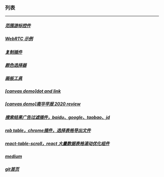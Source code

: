 ### 列表
***
##### [范围游标控件](https://17x.github.io/range-comp/)
##### [WebRTC 示例](https://github.com/17x/webrtc-demo)
##### [复制插件](https://17x.github.io/z-copy/)
##### [颜色选择器](https://17x.github.io/color-picker/)
##### [画板工具](https://github.com/17x/paint-board)
##### [[canvas demo]dot and link](https://17x.github.io/canvas-effect-3)
##### [[canvas demo]南华早报 2020 review](https://17x.github.io/canvas-effect-1)
##### [搜索结果广告过滤插件，baidu、google、taobao、jd](https://github.com/17x/filter-search-result)
##### [rob table，chrome插件，选择表格导出文件](https://github.com/17x/rob-table)
##### [react-table-scroll，react 大量数据表格滚动优化组件](https://www.npmjs.com/package/rc-table-s)
##### [medium](https://yahone-chow.medium.com/)
##### [*git首页*](https://github.com/17x/)
